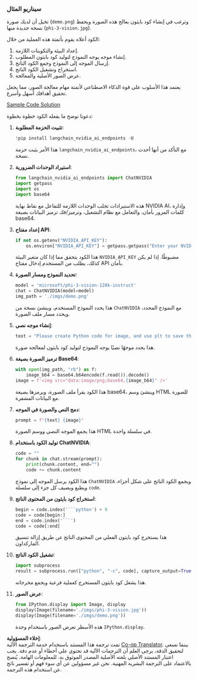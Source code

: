 <!--
CO_OP_TRANSLATOR_METADATA:
{
  "original_hash": "a8de701a2f1eb12b1f82432288d709cf",
  "translation_date": "2025-07-17T04:52:32+00:00",
  "source_file": "md/02.Application/04.Vision/Phi3/E2E_Nvidia_NIM_Vision.md",
  "language_code": "ar"
}
-->
### سيناريو المثال

تخيل أن لديك صورة (`demo.png`) وترغب في إنشاء كود بايثون يعالج هذه الصورة ويحفظ نسخة جديدة منها (`phi-3-vision.jpg`).

الكود أعلاه يقوم بأتمتة هذه العملية من خلال:

1. إعداد البيئة والتكوينات اللازمة.
2. إنشاء موجه يوجه النموذج لتوليد كود بايثون المطلوب.
3. إرسال الموجه إلى النموذج وجمع الكود الناتج.
4. استخراج وتشغيل الكود الناتج.
5. عرض الصور الأصلية والمعالجة.

يعتمد هذا الأسلوب على قوة الذكاء الاصطناعي لأتمتة مهام معالجة الصور، مما يجعل تحقيق أهدافك أسهل وأسرع.

[Sample Code Solution](../../../../../../code/06.E2E/E2E_Nvidia_NIM_Phi3_Vision.ipynb)

دعونا نوضح ما يفعله الكود خطوة بخطوة:

1. **تثبيت الحزمة المطلوبة**:
    ```python
    !pip install langchain_nvidia_ai_endpoints -U
    ```  
    هذا الأمر يثبت حزمة `langchain_nvidia_ai_endpoints`، مع التأكد من أنها أحدث نسخة.

2. **استيراد الوحدات الضرورية**:
    ```python
    from langchain_nvidia_ai_endpoints import ChatNVIDIA
    import getpass
    import os
    import base64
    ```  
    هذه الاستيرادات تجلب الوحدات اللازمة للتفاعل مع نقاط نهاية NVIDIA AI، وإدارة كلمات المرور بأمان، والتعامل مع نظام التشغيل، وترميز/فك ترميز البيانات بصيغة base64.

3. **إعداد مفتاح API**:
    ```python
    if not os.getenv("NVIDIA_API_KEY"):
        os.environ["NVIDIA_API_KEY"] = getpass.getpass("Enter your NVIDIA API key: ")
    ```  
    هذا الكود يتحقق مما إذا كان متغير البيئة `NVIDIA_API_KEY` مضبوطًا. إذا لم يكن كذلك، يطلب من المستخدم إدخال مفتاح API بأمان.

4. **تحديد النموذج ومسار الصورة**:
    ```python
    model = 'microsoft/phi-3-vision-128k-instruct'
    chat = ChatNVIDIA(model=model)
    img_path = './imgs/demo.png'
    ```  
    هذا يحدد النموذج المستخدم، وينشئ نسخة من `ChatNVIDIA` مع النموذج المحدد، ويحدد مسار ملف الصورة.

5. **إنشاء موجه نصي**:
    ```python
    text = "Please create Python code for image, and use plt to save the new picture under imgs/ and name it phi-3-vision.jpg."
    ```  
    هذا يحدد موجهًا نصيًا يوجه النموذج لتوليد كود بايثون لمعالجة صورة.

6. **ترميز الصورة بصيغة Base64**:
    ```python
    with open(img_path, "rb") as f:
        image_b64 = base64.b64encode(f.read()).decode()
    image = f'<img src="data:image/png;base64,{image_b64}" />'
    ```  
    هذا الكود يقرأ ملف الصورة، ويرمزها بصيغة base64، وينشئ وسم HTML للصورة مع البيانات المشفرة.

7. **دمج النص والصورة في الموجه**:
    ```python
    prompt = f"{text} {image}"
    ```  
    هذا يجمع الموجه النصي ووسم الصورة HTML في سلسلة واحدة.

8. **توليد الكود باستخدام ChatNVIDIA**:
    ```python
    code = ""
    for chunk in chat.stream(prompt):
        print(chunk.content, end="")
        code += chunk.content
    ```  
    هذا الكود يرسل الموجه إلى نموذج `ChatNVIDIA` ويجمع الكود الناتج على شكل أجزاء، ويطبع ويضيف كل جزء إلى سلسلة `code`.

9. **استخراج كود بايثون من المحتوى الناتج**:
    ```python
    begin = code.index('```python') + 9  
    code = code[begin:]  
    end = code.index('```')
    code = code[:end]
    ```  
    هذا يستخرج كود بايثون الفعلي من المحتوى الناتج عن طريق إزالة تنسيق الماركداون.

10. **تشغيل الكود الناتج**:
    ```python
    import subprocess
    result = subprocess.run(["python", "-c", code], capture_output=True)
    ```  
    هذا يشغل كود بايثون المستخرج كعملية فرعية ويجمع مخرجاته.

11. **عرض الصور**:
    ```python
    from IPython.display import Image, display
    display(Image(filename='./imgs/phi-3-vision.jpg'))
    display(Image(filename='./imgs/demo.png'))
    ```  
    هذه الأسطر تعرض الصور باستخدام وحدة `IPython.display`.

**إخلاء المسؤولية**:  
تمت ترجمة هذا المستند باستخدام خدمة الترجمة الآلية [Co-op Translator](https://github.com/Azure/co-op-translator). بينما نسعى لتحقيق الدقة، يرجى العلم أن الترجمات الآلية قد تحتوي على أخطاء أو عدم دقة. يجب اعتبار المستند الأصلي بلغته الأصلية المصدر الموثوق به. للمعلومات الهامة، يُنصح بالاعتماد على الترجمة البشرية المهنية. نحن غير مسؤولين عن أي سوء فهم أو تفسير ناتج عن استخدام هذه الترجمة.